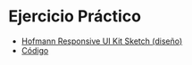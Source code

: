 # Ejercicio Práctico
- [Hofmann Responsive UI Kit Sketch (diseño)](https://www.sketchappsources.com/free-source/1968-hofmann-responsive-web-ui-kit-sketch-freebie-resource.html)
- [Código](../../downloads/sample-project.zip)